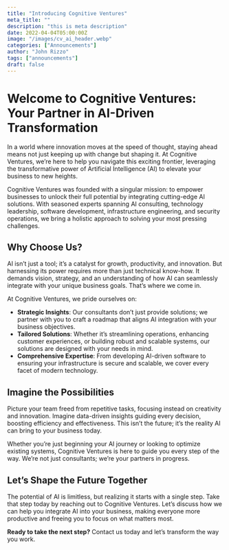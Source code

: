 ```yaml
---
title: "Introducing Cognitive Ventures"
meta_title: ""
description: "this is meta description"
date: 2022-04-04T05:00:00Z
image: "/images/cv_ai_header.webp"
categories: ["Announcements"]
author: "John Rizzo"
tags: ["announcements"]
draft: false
---
```


# Welcome to Cognitive Ventures: Your Partner in AI-Driven Transformation 

In a world where innovation moves at the speed of thought, staying ahead means not just keeping up with change but shaping it. At Cognitive Ventures, we’re here to help you navigate this exciting frontier, leveraging the transformative power of Artificial Intelligence (AI) to elevate your business to new heights. 

Cognitive Ventures was founded with a singular mission: to empower businesses to unlock their full potential by integrating cutting-edge AI solutions. With seasoned experts spanning AI consulting, technology leadership, software development, infrastructure engineering, and security operations, we bring a holistic approach to solving your most pressing challenges. 

## Why Choose Us?

AI isn’t just a tool; it’s a catalyst for growth, productivity, and innovation. But harnessing its power requires more than just technical know-how. It demands vision, strategy, and an understanding of how AI can seamlessly integrate with your unique business goals. That’s where we come in. 

At Cognitive Ventures, we pride ourselves on:

* **Strategic Insights**: Our consultants don’t just provide solutions; we partner with you to craft a roadmap that aligns AI integration with your business objectives. 
* **Tailored Solutions**: Whether it’s streamlining operations, enhancing customer experiences, or building robust and scalable systems, our solutions are designed with your needs in mind. 
* **Comprehensive Expertise**: From developing AI-driven software to ensuring your infrastructure is secure and scalable, we cover every facet of modern technology. 

## Imagine the Possibilities 

Picture your team freed from repetitive tasks, focusing instead on creativity and innovation. Imagine data-driven insights guiding every decision, boosting efficiency and effectiveness. This isn’t the future; it’s the reality AI can bring to your business today. 

Whether you’re just beginning your AI journey or looking to optimize existing systems, Cognitive Ventures is here to guide you every step of the way. We’re not just consultants; we’re your partners in progress. 

## Let’s Shape the Future Together 

The potential of AI is limitless, but realizing it starts with a single step. Take that step today by reaching out to Cognitive Ventures. Let’s discuss how we can help you integrate AI into your business, making everyone more productive and freeing you to focus on what matters most. 

**Ready to take the next step?** Contact us today and let’s transform the way you work. 